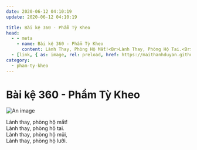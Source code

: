 ```yaml
---
date: 2020-06-12 04:10:19
update: 2020-06-12 04:10:19

title: Bài kệ 360 - Phẩm Tỳ Kheo
head:
  - - meta
    - name: Bài kệ 360 - Phẩm Tỳ Kheo
      content: Lành Thay, Phòng Hộ Mắt!<Br>Lành Thay, Phòng Hộ Tai.<Br>Lành Thay, Phòng Hộ Mũi,<Br>Lành Thay, Phòng Hộ Lưỡi.<Br>
  - [link, { as: image, rel: preload, href: https://maithanhduyan.github.io/kinh-phap-cu/img/pham-ty-kheo/pham-ty-kheo-360.jpg }]
category:
  - pham-ty-kheo
---
```


# Bài kệ 360 - Phẩm Tỳ Kheo

![An image](/img/pham-ty-kheo/pham-ty-kheo-360.jpg)

Lành thay, phòng hộ mắt!<br>Lành thay, phòng hộ tai.<br>Lành thay, phòng hộ mũi,<br>Lành thay, phòng hộ lưỡi.<br>
